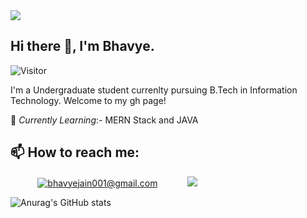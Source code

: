 <img src="https://cdn11.bigcommerce.com/s-ixtrkzisub/product_images/uploaded_images/banner-plant-trees.jpg"/>
 
## Hi there 👋, I'm Bhavye.
![Visitor](https://visitor-badge.laobi.icu/badge?page_id=bhavyejain001)
<!-- [![Years Badge](https://badges.pufler.dev/years/{bhavyejain001}/{bhavyejain001})](https://badges.pufler.dev) -->
   <!-- ![visitors](https://visitor-badge.laobi.icu/badge?page_id=page.id) -->
 I'm a Undergraduate student currenlty pursuing B.Tech in Information Technology. Welcome to my gh page! <br>

🌱 *Currently Learning*:- MERN Stack and JAVA <br>

## 📫 How to reach me: <br>
&nbsp;&nbsp;&nbsp;&nbsp;&nbsp;&nbsp;&nbsp;&nbsp;&nbsp;&nbsp;
<a href="mailto:bhavyejain001@gmail.com">![bhavyejain001@gmail.com](https://img.shields.io/badge/Gmail-D14836?style=for-the-badge&logo=gmail&logoColor=white)</a>
&nbsp;&nbsp;&nbsp;&nbsp;&nbsp;&nbsp;&nbsp;&nbsp;&nbsp;&nbsp;
 [<img src="https://img.shields.io/badge/linkedin-%230077B5.svg?&style=for-the-badge&logo=linkedin&logoColor=white" />](https://www.linkedin.com/in/bhavye-jain-7a9b6218b) 

 <!-- [LinkedIn](https://www.linkedin.com/in/bhavye-jain-7a9b6218b) -->
<!-- 
![Bhavye GitHub stats](https://github-readme-stats.vercel.app/api?username=bhavyejain001&theme=merko_icons=true) -->
![Anurag's GitHub stats](https://github-readme-stats.vercel.app/api?username=bhavyejain001&show_icons=true&theme=merko)


